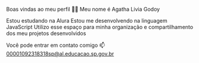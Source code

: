 Boas vindas ao meu perfil 💙💙
Meu nome é Agatha Livia Godoy

Estou estudando na Alura
Estou me desenvolvendo na linguagem JavaScript
Utilizo esse espaço para minha organização e compartilhamento dos meu projetos desenvolvidos

Você pode entrar em contato comigo 📫
00001092318318sp@al.educacao.sp.gov.br
